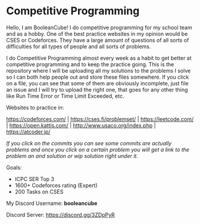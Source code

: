 # Competitive Programming
Hello, I am BooleanCube! I do competitive programming for my school team and as a hobby. One of the best practice websites in my opinion would be CSES or Codeforces. They have a large amount of questions of all sorts of difficulties for all types of people and all sorts of problems.

I do Competitive Programming almost every week as a habit to get better at competitive programming and to keep the practice going. This is the repository where I will be uploading all my solutions to the problems I solve so I can both help people out and store these files somewhere. If you click on a file, you can see that some of them are obviously incomplete, just file an issue and I will try to upload the right one, that goes for any other thing like Run Time Error or Time Limit Exceeded, etc.

Websites to practice in:

https://codeforces.com/ | 
https://cses.fi/problemset/ | 
https://leetcode.com/ | 
https://open.kattis.com/ | 
http://www.usaco.org/index.php | 
https://atcoder.jp/

*If you click on the commits you can see some commits are actually problems and once you click on a certain problem you will get a link to the problem an and solution or wip solution right under it.*

Goals:
- ICPC SER Top 3
- 1600+ Codeforces rating (Expert)
- 200 Tasks on CSES

My Discord Username: <b>booleancube</b>

Discord Server: https://discord.gg/3ZDpPyR
